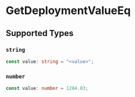 # GetDeploymentValueEq


## Supported Types

### `string`

```typescript
const value: string = "<value>";
```

### `number`

```typescript
const value: number = 1284.03;
```

